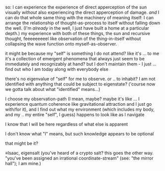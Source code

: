 so: I can experience the experience of direct apperception of the sun visually *without* also experiencing the direct apperception of damage. *and* I can do that whole same thing with the machinery of meaning itself: I can arrange the relationship of thought-as-process to itself without falling down the well. (I'm *already* in the well, I just have built a home at a particular depth.) my experience with both of these things, the sun and recursive thought, feeeeeeeeel like observation of the thing-in-itself without collapsing the wave function onto myself-as-observer.

it might be because my "self" is something I do not attend? like it's ... to me it's a collection of emergent phenomena that always just seem to be immediately and recognizably at hand? but I don't maintain them - I just ... find out who I am today along with everybody else

there's no eigenvalue of "self" for me to observe. or .. to inhabit? I am not identified with anything that could be subject to eigenstate? ('course now we gotta talk about what "identified" means...)

I choose my observation-path (I mean, maybe? maybe it's like ... I experience quantum coherence like gravitational attraction and I just go with/for it), and I find out what my environment (which includes my body, and my .. my entire "self", I guess) happens to look like as I navigate

I know that I will be here regardless of what else is apparent

I don't know what "I" means, but such knowledge appears to be optional

that might be it?

≡Isaac, eigensalt (you've heard of a crypto salt? this goes the other way. "you've been assigned an irrational coordinate-stream" (see: "the mirror hall"); I am mine.)
